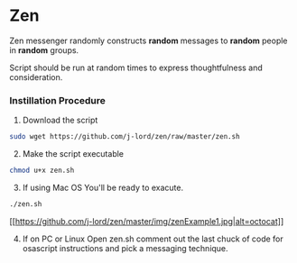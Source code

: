 # Zen
Zen messenger randomly constructs **random** messages to **random** people in **random** groups. 

Script should be run at random times to express thoughtfulness and consideration. 

### Instillation Procedure 

1. Download the script
```bash 
sudo wget https://github.com/j-lord/zen/raw/master/zen.sh
````
2. Make the script executable
```bash 
chmod u+x zen.sh
```
3. If using Mac OS
You'll be ready to exacute.
```bash 
./zen.sh
```
[[https://github.com/j-lord/zen/master/img/zenExample1.jpg|alt=octocat]]


4. If on PC or Linux
Open zen.sh comment out the last chuck of code for osascript instructions and pick a messaging technique. 
